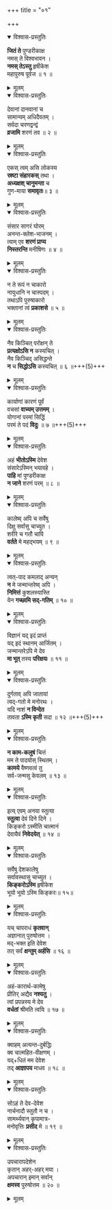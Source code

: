+++
title = "०१"

+++


<details open><summary>विश्वास-प्रस्तुतिः</summary>

**जितं ते** पुण्डरीकाक्ष  
नमस् ते विश्वभावन ।  
**नमस् तेऽस्तु** हृषीकेश  
महापुरुष पूर्वज ॥ १ ॥
</details>

<details><summary>मूलम्</summary>

जितन्ते पुण्डरीकाक्ष नमस्ते विश्वभावन ।  
नमस्तेऽस्तु हृषीकेश महापुरुष पूर्वज ॥ १ ॥
</details>


<details open><summary>विश्वास-प्रस्तुतिः</summary>

देवानां दानवानां च  
सामान्यम् अधिदैवतम् ।  
सर्वदा चरणद्वन्द्वं  
**व्रजामि** शरणं तव ॥ २ ॥
</details>

<details><summary>मूलम्</summary>

देवानां दानवानां च सामान्यमधिदैवतम् ।  
सर्वदा चरणद्वन्द्वं व्रजामि शरणं तव ॥ २ ॥
</details>


<details open><summary>विश्वास-प्रस्तुतिः</summary>

एकस् त्वम् असि लोकस्य  
**स्रष्टा संहारकस्** तथा ।  
**अध्यक्षश् चानुमन्ता** च  
गुण-माया **समावृतः**॥ ३ ॥
</details>

<details><summary>मूलम्</summary>

एकस्त्वमसि लोकस्य स्रष्टा संहारकस्तथा ।  
अध्यक्षश्चानुमन्ता च गुणमाया समावृतः॥ ३ ॥
</details>


<details open><summary>विश्वास-प्रस्तुतिः</summary>

संसार सागरं घोरम्  
अनन्त-क्लेश-भाजनम् ।  
त्वाम् एव **शरणं प्राप्य**  
**निस्तरन्ति** मनीषिणः ॥ ४ ॥
</details>

<details><summary>मूलम्</summary>

संसार सागरं घोरमनन्तक्लेशभाजनम् ।  
त्वामेव शरणं प्राप्य निस्तरन्ति मनीषिणः ॥ ४ ॥
</details>


<details open><summary>विश्वास-प्रस्तुतिः</summary>

न ते रूपं न चाकारो  
नायुधानि न चास्पदम् ।  
तथाऽपि पुरुषाकारो  
भक्तानां त्वं **प्रकाशसे** ॥ ५ ॥
</details>

<details><summary>मूलम्</summary>

न ते रूपं न चाकारो नायुधानि न चास्पदम् ।  
तथाऽपि पुरुषाकारो भक्तानां त्वं प्रकाशसे ॥ ५ ॥
</details>


<details open><summary>विश्वास-प्रस्तुतिः</summary>

नैव किञ्चित् परोक्षन् ते  
**प्रत्यक्षोऽसि न** कस्यचित् ।  
नैव किञ्चिद् असिद्धन्ते  
**न** च **सिद्धोऽसि** कस्यचित् ॥ ६ ॥+++(5)+++
</details>

<details><summary>मूलम्</summary>

नैव किञ्चित् परोक्षन्ते प्रत्यक्षोऽसि न कस्यचित् ।  
नैव किञ्चिदसिद्धन्ते न च सिद्धोऽसि कस्यचित् ॥ ६ ॥
</details>


<details open><summary>विश्वास-प्रस्तुतिः</summary>

कार्याणां कारणं पूर्वं  
वचसां **वाच्यम् उत्तमम्** ।  
योगानां परमां सिद्धिं  
परमं ते पदं **विदुः** ॥ ७ ॥+++(5)+++
</details>

<details><summary>मूलम्</summary>

कार्याणां कारणं पूर्वं वचसां वाच्यमुत्तमम् ।  
योगानां परमां सिद्धिं परमं ते पदं विदुः ॥ ७ ॥
</details>


<details open><summary>विश्वास-प्रस्तुतिः</summary>

अहं **भीतोऽस्मि** देवेश  
संसारेऽस्मिन् भयावहे ।  
**पाहि** मां पुण्डरीकाक्ष  
**न जाने** शरणं परम् ॥ ८ ॥
</details>

<details><summary>मूलम्</summary>

अहं भीतोऽस्मि देवेश संसारेऽस्मिन् भयावहे ।  
पाहि मां पुण्डरीकाक्ष न जाने शरणं परम् ॥ ८ ॥
</details>


<details open><summary>विश्वास-प्रस्तुतिः</summary>

कालेष्व् अपि च सर्वेषु  
दिक्षु सर्वासु चाच्युत ।  
शरीरे च गतौ चापि  
**वर्तते** मे महद्भयम् ॥ ९ ॥
</details>

<details><summary>मूलम्</summary>

कालेष्वपि च सर्वेषु दिक्षु सर्वासु चाच्युत ।  
शरीरे च गतौ चापि वर्तते मे महद्भयम् ॥ ९ ॥
</details>


<details open><summary>विश्वास-प्रस्तुतिः</summary>

त्वत्-पाद कमलाद् अन्यन्  
**न** मे जन्मान्तरेष्व् अपि ।  
**निमित्तं** कुशलस्यास्ति  
येन **गच्छामि सद्-गतिम्** ॥ १० ॥
</details>

<details><summary>मूलम्</summary>

त्वत्पाद कमलादन्यन्न मे जन्मान्तरेष्वपि ।  
निमित्तं कुशलस्यास्ति येन गच्छामि सद्गतिम् ॥ १० ॥
</details>


<details open><summary>विश्वास-प्रस्तुतिः</summary>

विज्ञानं यद् इदं प्राप्तं  
यद् इदं स्थानम् आर्जितम् ।  
जन्मान्तरेऽपि मे देव  
**मा भूत्** तस्य **परिक्षयः** ॥ ११ ॥
</details>

<details><summary>मूलम्</summary>

विज्ञानं यदिदं प्राप्तं यदिदं स्थानमार्जितम् ।  
जन्मान्तरेऽपि मे देव मा भूत्तस्य परिक्षयः ॥ ११ ॥
</details>


<details open><summary>विश्वास-प्रस्तुतिः</summary>

दुर्गताव् अपि जातायां  
त्वद्-गतो मे मनोरथः ।  
यदि नाशं **न विन्देत**  
तावता **ऽस्मि कृती** सदा ॥ १२ ॥+++(5)+++
</details>

<details><summary>मूलम्</summary>

दुर्गतावपि जातायां त्वद्गतो मे मनोरथः ।  
यदि नाशं न विन्देत तावतास्मि कृती सदा ॥ १२ ॥
</details>


<details open><summary>विश्वास-प्रस्तुतिः</summary>

**न काम-कलुषं** चित्तं  
मम ते पादयोस् स्थितम् ।  
**कामये** वैष्णवत्वं तु  
सर्व-जन्मसु केवलम् ॥ १३ ॥
</details>

<details><summary>मूलम्</summary>

न कामकलुषं चित्तं मम ते पादयोस्स्थितम् ।  
कामये वैष्णवत्वं तु सर्वजन्मसु केवलम् ॥ १३ ॥
</details>


<details open><summary>विश्वास-प्रस्तुतिः</summary>

इत्य् एवम् अनया स्तुत्या  
**स्तुत्वा** देवं दिने दिने ।  
किङ्करो ऽस्मीति चात्मानं  
देवायैवं **निवेदयेत्** ॥ १४ ॥
</details>

<details><summary>मूलम्</summary>

इत्येवमनया स्तुत्या स्तुत्वा देवं दिने दिने ।  
किङ्करोऽस्मीति चात्मानं देवायैवं निवेदयेत् ॥ १४ ॥
</details>


<details open><summary>विश्वास-प्रस्तुतिः</summary>

सर्वेषु देशकालेषु  
सर्वावस्थासु चाच्युत ।  
**किङ्करोऽस्मि** हृषीकेश  
भूयो भूयो ऽस्मि किङ्करः॥ १५॥
</details>

<details><summary>मूलम्</summary>

सर्वेषु देशकालेषु सर्वावस्थासु चाच्युत ।  
किङ्करोऽस्मि हृषीकेश भूयो भूयोऽस्मि किङ्करः॥ १५॥
</details>


<details open><summary>विश्वास-प्रस्तुतिः</summary>

यच् चापराधं **कृतवान्**  
अज्ञानात् पुरुषोत्तम ।  
मद्-भक्त इति देवेश  
तत् सर्वं **क्षन्तुम् अर्हसि** ॥ १६ ॥
</details>

<details><summary>मूलम्</summary>

यच्चापराधं कृतवानज्ञानात् पुरुषोत्तम ।  
मद्भक्त इति देवेश तत् सर्वं क्षन्तुमर्हसि ॥ १६ ॥
</details>


<details open><summary>विश्वास-प्रस्तुतिः</summary>

अहं-कारार्थ-कामेषु  
प्रीतिर् अद्यैव **नश्यतु** ।  
त्वां प्रपन्नस्य मे देव  
**वर्धतां** श्रीमति त्वयि ॥ १७ ॥
</details>

<details><summary>मूलम्</summary>

अहङ्कारार्थकामेषु प्रीतिरद्यैव नश्यतु ।  
त्वां प्रपन्नस्य मे देव वर्धतां श्रीमति त्वयि ॥ १७ ॥
</details>


<details open><summary>विश्वास-प्रस्तुतिः</summary>

क्वाहम् अत्यन्त-दुर्बद्धिः  
क्व चात्महित-वीक्षणम् ।  
यद्+धितं मम देवेश  
तद् **आज्ञापय** माधव ॥ १८ ॥
</details>

<details><summary>मूलम्</summary>

क्वाहमत्यन्तदुर्बद्धिः क्व चात्महितवीक्षणम् ।  
यद्धितं मम देवेश तदाज्ञापय माधव ॥ १८ ॥
</details>


<details open><summary>विश्वास-प्रस्तुतिः</summary>

सोऽहं ते देव-देवेश  
नार्चनादौ स्तुतौ न च ।  
सामर्थ्यवान् कृपामात्र-  
मनोवृत्तिः **प्रसीद** मे ॥ १९ ॥
</details>

<details><summary>मूलम्</summary>

सोऽहं ते देवदेवेश नार्चनादौ स्तुतौ न च ।  
सामर्थ्यवान् कृपामात्रमनोवृत्तिः प्रसीद मे ॥ १९ ॥
</details>


<details open><summary>विश्वास-प्रस्तुतिः</summary>

उपचारापदेशेन  
कृतान् अहर्-अहर् मया ।  
अपचारान् इमान् सर्वान्  
**क्षमस्व** पुरुषोत्तम ॥ २० ॥
</details>

<details><summary>मूलम्</summary>

उपचारापदेशेन कृतानहरहर्मया ।  
अपचारानिमान् सर्वान् क्षमस्व पुरुषोत्तम ॥ २० ॥
</details>

